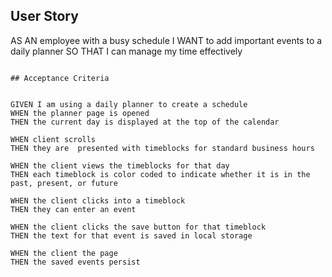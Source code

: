 ## User Story


AS AN employee with a busy schedule
I WANT to add important events to a daily planner
SO THAT I can manage my time effectively
```

## Acceptance Criteria


GIVEN I am using a daily planner to create a schedule
WHEN the planner page is opened 
THEN the current day is displayed at the top of the calendar

WHEN client scrolls 
THEN they are  presented with timeblocks for standard business hours

WHEN the client views the timeblocks for that day
THEN each timeblock is color coded to indicate whether it is in the past, present, or future

WHEN the client clicks into a timeblock
THEN they can enter an event

WHEN the client clicks the save button for that timeblock
THEN the text for that event is saved in local storage

WHEN the client the page
THEN the saved events persist




